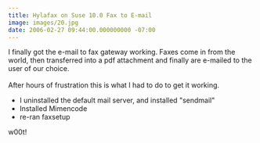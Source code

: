 ```yaml
---
title: Hylafax on Suse 10.0 Fax to E-mail
image: images/20.jpg
date: 2006-02-27 09:44:00.000000000 -07:00
---
```

I finally got the e-mail to fax gateway working.  Faxes come in from the world, then transferred into a pdf attachment and finally are e-mailed to the user of our choice.<br /><br />After hours of frustration this is what I had to do to get it working.<br /><ul><li>I uninstalled the default mail server, and installed "sendmail"</li><li>Installed Mimencode</li><li>re-ran faxsetup</li></ul><p>w00t!</p>
